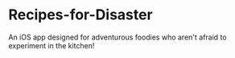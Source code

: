 # Recipes-for-Disaster
An iOS app designed for adventurous foodies who aren't afraid to experiment in the kitchen!
